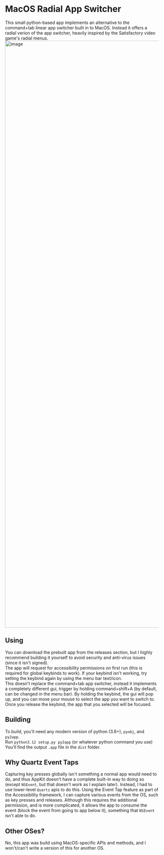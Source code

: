 # MacOS Radial App Switcher
This small python-based app implements an alternative to the command+tab linear app switcher built in to MacOS. Instead it offers a radial verion of the app switcher, heavily inspired by the Satisfactory video game's radial menus.
<img width="1920" alt="image" src="https://github.com/user-attachments/assets/6056baaf-ef0b-4d08-b93a-b26b2f4206c5">

## Using
You can download the prebuilt app from the releases section, but I highly recommend building it yourself to avoid security and anti-virus issues (since it isn't signed).  
The app will request for accessibility permissions on first run (this is required for global keybinds to work). If your keybind isn't working, try setting the keybind again by using the menu bar text/icon.  
This doesn't replace the command+tab app switcher, instead it implements a completely different gui, trigger by holding command+shift+A (by default, can be changed in the menu bar). By holding the keybind, the gui will pop up, and you can move your mouse to select the app you want to switch to. Once you release the keybind, the app that you selected will be focused.
## Building
To build, you'll need any modern version of python (3.8+), `pyobj`, and `py2app`.  
Run `python3.12 setup.py py2app` (or whatever python command you use)  
You'll find the output `.app` file in the `dist` folder.
## Why Quartz Event Taps
Capturing key presses globally isn't something a normal app would need to do, and thus AppKit doesn't have a complete built-in way to doing so (except `NSEvent`, but that doesn't work as I explain later). Instead, I had to use lower-level `Quartz` apis to do this. Using the Event Tap feature as part of the Accessibility framework, I can capture various events from the OS, such as key presses and releases. Although this requires the additional permission, and is more complicated, it allows the app to consume the event (block the event from going to app below it), something that `NSEvent` isn't able to do.
## Other OSes?
No, this app was build using MacOS-specific APIs and methods, and I won't/can't write a version of this for another OS.
